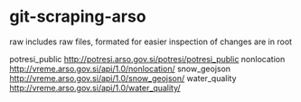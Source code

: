 # git-scraping-arso

raw includes raw files, formated for easier inspection of changes are in root

potresi_public	http://potresi.arso.gov.si/potresi/potresi_public
nonlocation	http://vreme.arso.gov.si/api/1.0/nonlocation/
snow_geojson	http://vreme.arso.gov.si/api/1.0/snow_geojson/
water_quality	http://vreme.arso.gov.si/api/1.0/water_quality/
